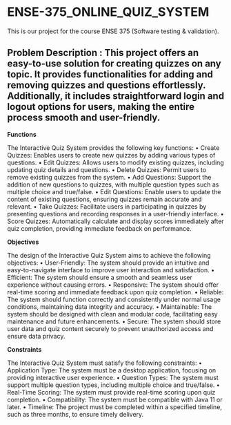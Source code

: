 # ENSE-375_ONLINE_QUIZ_SYSTEM 
This is our project for the course ENSE 375 (Software testing &amp; validation).
<br/>

## <b>Problem Description</b> : This project offers an easy-to-use solution for creating quizzes on any topic. It provides functionalities for adding and removing quizzes and questions effortlessly. Additionally, it includes straightforward login and logout options for users, making the entire process smooth and user-friendly.


**Functions**

The Interactive Quiz System provides the following key functions:
• Create Quizzes: Enables users to create new quizzes by adding various types of questions.
• Edit Quizzes: Allows users to modify existing quizzes, including updating quiz details and questions.
• Delete Quizzes: Permit users to remove existing quizzes from the system.
• Add Questions: Support the addition of new questions to quizzes, with multiple question types such as multiple choice and true/false.
• Edit Questions: Enable users to update the content of existing questions, ensuring quizzes remain accurate and relevant.
• Take Quizzes: Facilitate users in participating in quizzes by presenting questions and recording responses in a user-friendly interface.
• Score Quizzes: Automatically calculate and display scores immediately after quiz completion, providing immediate feedback on performance.

**Objectives**

The design of the Interactive Quiz System aims to achieve the following objectives:
• User-Friendly: The system should provide an intuitive and easy-to-navigate interface to improve user interaction and satisfaction.
• Efficient: The system should ensure a smooth and seamless user experience without causing errors.
• Responsive: The system should offer real-time scoring and immediate feedback upon quiz completion.
• Reliable: The system should function correctly and consistently under normal usage conditions, maintaining data integrity and accuracy.
• Maintainable: The system should be designed with clean and modular code, facilitating easy maintenance and future enhancements.
• Secure: The system should store user data and quiz content securely to prevent unauthorized access and ensure data privacy.

**Constraints**

The Interactive Quiz System must satisfy the following constraints:
• Application Type: The system must be a desktop application, focusing on providing interactive user experience.
• Question Types: The system must support multiple question types, including multiple choice and true/false.
• Real-Time Scoring: The system must provide real-time scoring upon quiz completion.
• Compatibility: The system must be compatible with Java 11 or later.
• Timeline: The project must be completed within a specified timeline, such as three months, to ensure timely delivery.
